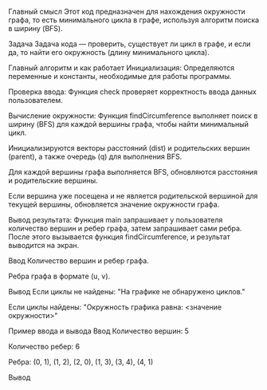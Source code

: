 Главный смысл
Этот код предназначен для нахождения окружности графа, то есть минимального цикла в графе, используя алгоритм поиска в ширину (BFS).

Задача
Задача кода — проверить, существует ли цикл в графе, и если да, то найти его окружность (длину минимального цикла).

Главный алгоритм и как работает
Инициализация: Определяются переменные и константы, необходимые для работы программы.

Проверка ввода: Функция check проверяет корректность ввода данных пользователем.

Вычисление окружности: Функция findCircumference выполняет поиск в ширину (BFS) для каждой вершины графа, чтобы найти минимальный цикл.

Инициализируются векторы расстояний (dist) и родительских вершин (parent), а также очередь (q) для выполнения BFS.

Для каждой вершины графа выполняется BFS, обновляются расстояния и родительские вершины.

Если вершина уже посещена и не является родительской вершиной для текущей вершины, обновляется значение окружности графа.

Вывод результата: Функция main запрашивает у пользователя количество вершин и ребер графа, затем запрашивает сами ребра. После этого вызывается функция findCircumference, и результат выводится на экран.

Ввод
Количество вершин и ребер графа.

Ребра графа в формате (u, v).

Вывод
Если циклы не найдены: "На графике не обнаружено циклов."

Если циклы найдены: "Окружность графика равна: <значение окружности>"

Пример ввода и вывода
Ввод
Количество вершин: 5

Количество ребер: 6

Ребра: (0, 1), (1, 2), (2, 0), (1, 3), (3, 4), (4, 1)

Вывод
